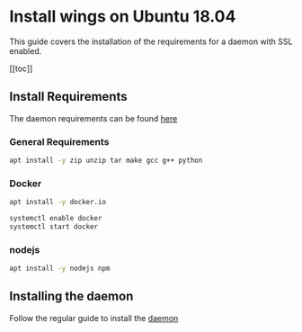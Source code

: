 # Install wings on Ubuntu 18.04

This guide covers the installation of the requirements for a daemon with SSL enabled.

[[toc]]

## Install Requirements

The daemon requirements can be found [here](/daemon/installing.md#system-requirements)

### General Requirements
```bash
apt install -y zip unzip tar make gcc g++ python
```

### Docker

```bash
apt install -y docker.io

systemctl enable docker
systemctl start docker
```

### nodejs

```bash
apt install -y nodejs npm
```

## Installing the daemon
Follow the regular guide to install the [daemon](/daemon/installing.md#installing-daemon-software)